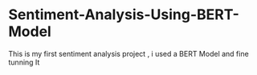  # Sentiment-Analysis-Using-BERT-Model
This is my first sentiment analysis project , i used a BERT Model and fine tunning It  
   
  
  
         
    
         
         
   
